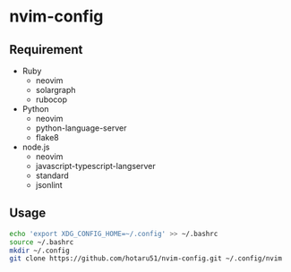 # nvim-config

## Requirement
- Ruby
  - neovim
  - solargraph
  - rubocop
- Python
  - neovim
  - python-language-server
  - flake8
- node.js
  - neovim
  - javascript-typescript-langserver
  - standard
  - jsonlint

## Usage
```sh
echo 'export XDG_CONFIG_HOME=~/.config' >> ~/.bashrc
source ~/.bashrc
mkdir ~/.config
git clone https://github.com/hotaru51/nvim-config.git ~/.config/nvim
```
